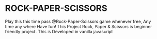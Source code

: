 # ROCK-PAPER-SCISSORS
Play this this time pass @Rock-Paper-Scissors game whenever free, Any time any where Have fun!
This Project Rock, Paper & Scissors is beginner friendly project. This is Developed in vanilla javascript
